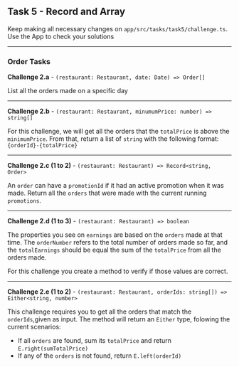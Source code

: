 ## Task 5 - Record and Array

Keep making all necessary changes on `app/src/tasks/task5/challenge.ts`.
Use the App to check your solutions

---

### Order Tasks

**Challenge 2.a** - `(restaurant: Restaurant, date: Date) => Order[]`

List all the orders made on a specific day

---

**Challenge 2.b** - `(restaurant: Restaurant, minumumPrice: number) => string[]`

For this challenge, we will get all the orders that the `totalPrice` is above the `minimumPrice`. From that, return a list of `string` with the following format:
`{orderId}-{totalPrice}`

---

**Challenge 2.c (1 to 2)** - `(restaurant: Restaurant) => Record<string, Order>`

An `order` can have a `promotionId` if it had an active promotion when it was made. Return all the `orders` that were made with the current running `promotions`.

---

**Challenge 2.d (1 to 3)** - `(restaurant: Restaurant) => boolean`

The properties you see on `earnings` are based on the `orders` made at that time. The `orderNumber` refers to the total number of orders made so far, and the `totalEarnings` should be equal the sum of the `totalPrice` from all the orders made.

For this challenge you create a method to verify if those values are correct.

---

**Challenge 2.e (1 to 2)** - `(restaurant: Restaurant, orderIds: string[]) => Either<string, number>`

This challenge requires you to get all the orders that match the `orderIds`,given as input. The method will return an `Either` type, folowing the current scenarios:

- If all `orders` are found, sum its `totalPrice` and return `E.right(sumTotalPrice)`
- If any of the `orders` is not found, return `E.left(orderId)`
